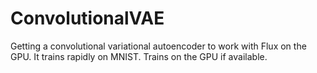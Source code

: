 # ConvolutionalVAE
Getting a convolutional variational autoencoder to work with Flux on the GPU. It trains rapidly on MNIST. Trains on the GPU if available.
